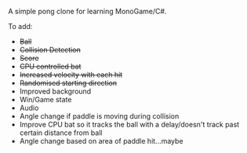 A simple pong clone for learning MonoGame/C#.

To add:

<ul>
<li><s>Ball</s></li>
<li><s>Collision Detection</s></li>
<li><s>Score</s></li>
<li><s>CPU controlled bat</s></li>
<li><s>Increased velocity with each hit</s></li>
<li><s>Randomised starting direction</s></li>
<li>Improved background</li>
<li>Win/Game state</li>
<li>Audio</li>
<li>Angle change if paddle is moving during collision</li>
<li>Improve CPU bat so it tracks the ball with a delay/doesn't track past certain distance from ball</li>
<li>Angle change based on area of paddle hit...maybe</li>
</ul>

